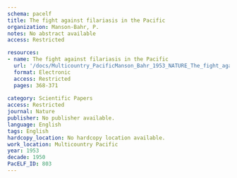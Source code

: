 ```yaml
---
schema: pacelf
title: The fight against filariasis in the Pacific
organization: Manson-Bahr, P.
notes: No abstract available
access: Restricted

resources:
- name: The fight against filariasis in the Pacific
  url: '/docs/Multicountry_PacificManson_Bahr_1953_NATURE_The_fight_against_filariaiss_in_the_Pacific_171368a0.txt'
  format: Electronic
  access: Restricted
  pages: 368-371
 
category: Scientific Papers
access: Restricted
journal: Nature
publisher: No publisher available. 
language: English 
tags: English 
hardcopy_location: No hardcopy location available.
work_location: Multicountry Pacific
year: 1953
decade: 1950
PacELF_ID: 803
---
```

